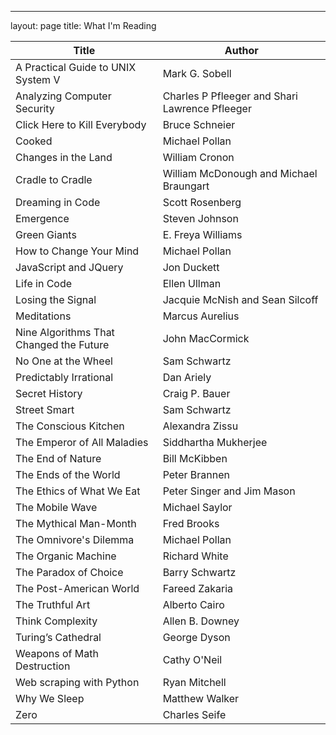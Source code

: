 - - -

layout: page
title: What I'm Reading

| Title | Author |
| ----- | ------ |
| A Practical Guide to UNIX System V | Mark G. Sobell |
| Analyzing Computer Security | Charles P Pfleeger and Shari Lawrence Pfleeger |
| Click Here to Kill Everybody | Bruce Schneier |
| Cooked | Michael Pollan |
| Changes in the Land | William Cronon |
| Cradle to Cradle | William McDonough and Michael Braungart |
| Dreaming in Code | Scott Rosenberg |
| Emergence | Steven Johnson |
| Green Giants | E. Freya Williams |
| How to Change Your Mind | Michael Pollan |
| JavaScript and JQuery | Jon Duckett |
| Life in Code | Ellen Ullman |
| Losing the Signal | Jacquie McNish and Sean Silcoff |
| Meditations | Marcus Aurelius |
| Nine Algorithms That Changed the Future | John MacCormick |
| No One at the Wheel | Sam Schwartz |
| Predictably Irrational | Dan Ariely |
| Secret History | Craig P. Bauer |
| Street Smart | Sam Schwartz |
| The Conscious Kitchen | Alexandra Zissu |
| The Emperor of All Maladies | Siddhartha Mukherjee |
| The End of Nature | Bill McKibben |
| The Ends of the World | Peter Brannen |
| The Ethics of What We Eat | Peter Singer and Jim Mason |
| The Mobile Wave | Michael Saylor |
| The Mythical Man-Month | Fred Brooks |
| The Omnivore's Dilemma | Michael Pollan |
| The Organic Machine | Richard White |
| The Paradox of Choice | Barry Schwartz |
| The Post-American World | Fareed Zakaria |
| The Truthful Art | Alberto Cairo |
| Think Complexity | Allen B. Downey |
| Turing’s Cathedral | George Dyson |
| Weapons of Math Destruction | Cathy O'Neil |
| Web scraping with Python | Ryan Mitchell |
| Why We Sleep | Matthew Walker |
| Zero | Charles Seife |

